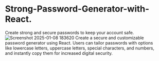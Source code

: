 # Strong-Password-Generator-with-React.
Create strong and secure passwords to keep your account safe.
![Screenshot 2025-01-08 183620](https://github.com/user-attachments/assets/0eb46a0d-3b8f-4524-8263-659824f06306)
 Create a secure and customizable password generator using React. Users can tailor passwords with options like lowercase letters, uppercase letters, special characters, and numbers, and instantly copy them for increased digital security.
